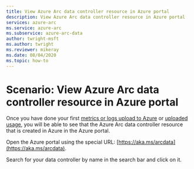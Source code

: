 ```yaml
---
title: View Azure Arc data controller resource in Azure portal
description: View Azure Arc data controller resource in Azure portal
services: azure-arc
ms.service: azure-arc
ms.subservice: azure-arc-data
author: twright-msft
ms.author: twright
ms.reviewer: mikeray
ms.date: 08/04/2020
ms.topic: how-to
---
```


# Scenario: View Azure Arc data controller resource in Azure portal

Once you have done your first [metrics or logs upload to Azure](upload-metrics-and-logs-to-azure-monitor.md) or [uploaded usage](view-billing-data-in-azure.md), you will be able to see that the Azure Arc data controller resource that is created in Azure in the Azure portal.

Open the Azure portal using the special URL:  [https://aka.ms/arcdata](https://aka.ms/arcdata).

Search for your data controller by name in the search bar and click on it.